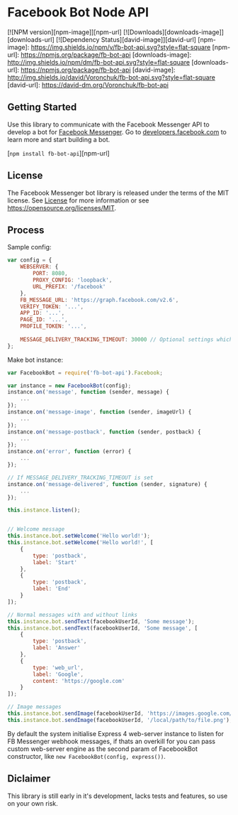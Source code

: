 # Facebook Bot Node API

[![NPM version][npm-image]][npm-url]
[![Downloads][downloads-image]][downloads-url]
[![Dependency Status][david-image]][david-url]
[npm-image]: https://img.shields.io/npm/v/fb-bot-api.svg?style=flat-square
[npm-url]: https://npmjs.org/package/fb-bot-api
[downloads-image]: http://img.shields.io/npm/dm/fb-bot-api.svg?style=flat-square
[downloads-url]: https://npmjs.org/package/fb-bot-api
[david-image]: http://img.shields.io/david/Voronchuk/fb-bot-api.svg?style=flat-square
[david-url]: https://david-dm.org/Voronchuk/fb-bot-api

## Getting Started

Use this library to communicate with the Facebook Messenger API to develop a bot for [Facebook Messenger](http://messenger.com/). Go to [developers.facebook.com](https://developers.facebook.com/docs/messenger-platform/implementation) to learn more and start building a bot.

[`npm install fb-bot-api`][npm-url]

## License 

The Facebook Messenger bot library is released under the terms of the MIT license. See [License](LICENSE) for more information or see https://opensource.org/licenses/MIT.

## Process

Sample config:
    
```javascript
var config = {
    WEBSERVER: {
        PORT: 8080,
        PROXY_CONFIG: 'loopback',
        URL_PREFIX: '/facebook'
    },
    FB_MESSAGE_URL: 'https://graph.facebook.com/v2.6',
    VERIFY_TOKEN: '...',
    APP_ID: '...',
    PAGE_ID: '...',
    PROFILE_TOKEN: '...',
    
    MESSAGE_DELIVERY_TRACKING_TIMEOUT: 30000 // Optional settings which enables tracking a delivery of sent messages
};
```

Make bot instance:
```javascript
var FacebookBot = require('fb-bot-api').Facebook;

var instance = new FacebookBot(config);
instance.on('message', function (sender, message) {
    ...
});
instance.on('message-image', function (sender, imageUrl) {
    ...
});
instance.on('message-postback', function (sender, postback) {
    ...
});
instance.on('error', function (error) {
    ...
});

// If MESSAGE_DELIVERY_TRACKING_TIMEOUT is set
instance.on('message-delivered', function (sender, signature) {
    ...
});

this.instance.listen();


// Welcome message
this.instance.bot.setWelcome('Hello world!');
this.instance.bot.setWelcome('Hello world!', [
    {
        type: 'postback',
        label: 'Start'
    },
    {
        type: 'postback',
        label: 'End'
    }
]);

// Normal messages with and without links
this.instance.bot.sendText(facebookUserId, 'Some message');
this.instance.bot.sendText(facebookUserId, 'Some message', [
    {
        type: 'postback',
        label: 'Answer'
    },
    {
        type: 'web_url',
        label: 'Google',
        content: 'https://google.com'
    }
]);

// Image messages
this.instance.bot.sendImage(facebookUserId, 'https://images.google.com/images/branding/googlelogo/2x/googlelogo_color_272x92dp.png');
this.instance.bot.sendImage(facebookUserId, '/local/path/to/file.png');
```

By default the system initialise Express 4 web-server instance to listen for FB Messenger webhook messages, if thats an overkill for you can pass custom web-server engine as the second param of FacebookBot constructor, like `new FacebookBot(config, express())`.

## Diclaimer

This library is still early in it's development, lacks tests and features, so use on your own risk. 